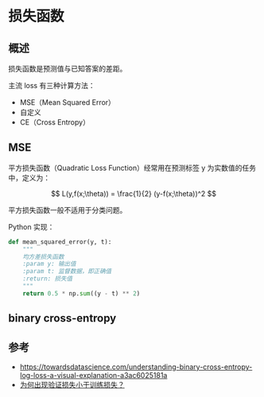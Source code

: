 # 损失函数

## 概述

损失函数是预测值与已知答案的差距。

主流 loss 有三种计算方法：

- MSE（Mean Squared Error）
- 自定义
- CE（Cross Entropy）

## MSE

平方损失函数（Quadratic Loss Function）经常用在预测标签 y 为实数值的任务中，定义为：

$$
L(y,f(x;\theta)) = \frac{1}{2} (y-f(x;\theta))^2
$$

平方损失函数一般不适用于分类问题。

Python 实现：

```py
def mean_squared_error(y, t):
    """
    均方差损失函数
    :param y: 输出值
    :param t: 监督数据，即正确值
    :return: 损失值
    """
    return 0.5 * np.sum((y - t) ** 2)
```

## binary cross-entropy

## 参考

- https://towardsdatascience.com/understanding-binary-cross-entropy-log-loss-a-visual-explanation-a3ac6025181a
- [为何出现验证损失小于训练损失？](https://pyimagesearch.com/2019/10/14/why-is-my-validation-loss-lower-than-my-training-loss/)